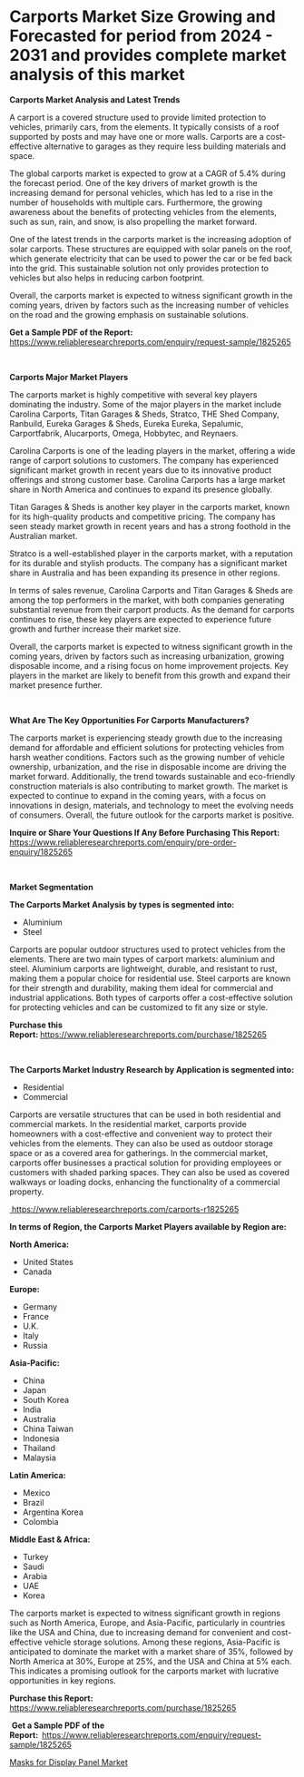<p><h1>Carports Market Size Growing and Forecasted for period from 2024 - 2031 and provides complete market analysis of this market</h1></p><p><strong>Carports Market Analysis and Latest Trends</strong></p>
<p><p>A carport is a covered structure used to provide limited protection to vehicles, primarily cars, from the elements. It typically consists of a roof supported by posts and may have one or more walls. Carports are a cost-effective alternative to garages as they require less building materials and space.</p><p>The global carports market is expected to grow at a CAGR of 5.4% during the forecast period. One of the key drivers of market growth is the increasing demand for personal vehicles, which has led to a rise in the number of households with multiple cars. Furthermore, the growing awareness about the benefits of protecting vehicles from the elements, such as sun, rain, and snow, is also propelling the market forward.</p><p>One of the latest trends in the carports market is the increasing adoption of solar carports. These structures are equipped with solar panels on the roof, which generate electricity that can be used to power the car or be fed back into the grid. This sustainable solution not only provides protection to vehicles but also helps in reducing carbon footprint.</p><p>Overall, the carports market is expected to witness significant growth in the coming years, driven by factors such as the increasing number of vehicles on the road and the growing emphasis on sustainable solutions.</p></p>
<p><strong>Get a Sample PDF of the Report:&nbsp;</strong> <a href="https://www.reliableresearchreports.com/enquiry/request-sample/1825265">https://www.reliableresearchreports.com/enquiry/request-sample/1825265</a></p>
<p>&nbsp;</p>
<p><strong>Carports Major Market Players</strong></p>
<p><p>The carports market is highly competitive with several key players dominating the industry. Some of the major players in the market include Carolina Carports, Titan Garages & Sheds, Stratco, THE Shed Company, Ranbuild, Eureka Garages & Sheds, Eureka Eureka, Sepalumic, Carportfabrik, Alucarports, Omega, Hobbytec, and Reynaers.</p><p>Carolina Carports is one of the leading players in the market, offering a wide range of carport solutions to customers. The company has experienced significant market growth in recent years due to its innovative product offerings and strong customer base. Carolina Carports has a large market share in North America and continues to expand its presence globally.</p><p>Titan Garages & Sheds is another key player in the carports market, known for its high-quality products and competitive pricing. The company has seen steady market growth in recent years and has a strong foothold in the Australian market.</p><p>Stratco is a well-established player in the carports market, with a reputation for its durable and stylish products. The company has a significant market share in Australia and has been expanding its presence in other regions.</p><p>In terms of sales revenue, Carolina Carports and Titan Garages & Sheds are among the top performers in the market, with both companies generating substantial revenue from their carport products. As the demand for carports continues to rise, these key players are expected to experience future growth and further increase their market size.</p><p>Overall, the carports market is expected to witness significant growth in the coming years, driven by factors such as increasing urbanization, growing disposable income, and a rising focus on home improvement projects. Key players in the market are likely to benefit from this growth and expand their market presence further.</p></p>
<p>&nbsp;</p>
<p><strong>What Are The Key Opportunities For Carports Manufacturers?</strong></p>
<p><p>The carports market is experiencing steady growth due to the increasing demand for affordable and efficient solutions for protecting vehicles from harsh weather conditions. Factors such as the growing number of vehicle ownership, urbanization, and the rise in disposable income are driving the market forward. Additionally, the trend towards sustainable and eco-friendly construction materials is also contributing to market growth. The market is expected to continue to expand in the coming years, with a focus on innovations in design, materials, and technology to meet the evolving needs of consumers. Overall, the future outlook for the carports market is positive.</p></p>
<p><strong>Inquire or Share Your Questions If Any Before Purchasing This Report:</strong> <a href="https://www.reliableresearchreports.com/enquiry/pre-order-enquiry/1825265">https://www.reliableresearchreports.com/enquiry/pre-order-enquiry/1825265</a></p>
<p>&nbsp;</p>
<p><strong>Market Segmentation</strong></p>
<p><strong>The Carports Market Analysis by types is segmented into:</strong></p>
<p><ul><li>Aluminium</li><li>Steel</li></ul></p>
<p><p>Carports are popular outdoor structures used to protect vehicles from the elements. There are two main types of carport markets: aluminium and steel. Aluminium carports are lightweight, durable, and resistant to rust, making them a popular choice for residential use. Steel carports are known for their strength and durability, making them ideal for commercial and industrial applications. Both types of carports offer a cost-effective solution for protecting vehicles and can be customized to fit any size or style.</p></p>
<p><strong>Purchase this Report:&nbsp;</strong><a href="https://www.reliableresearchreports.com/purchase/1825265">https://www.reliableresearchreports.com/purchase/1825265</a></p>
<p>&nbsp;</p>
<p><strong>The Carports Market Industry Research by Application is segmented into:</strong></p>
<p><ul><li>Residential</li><li>Commercial</li></ul></p>
<p><p>Carports are versatile structures that can be used in both residential and commercial markets. In the residential market, carports provide homeowners with a cost-effective and convenient way to protect their vehicles from the elements. They can also be used as outdoor storage space or as a covered area for gatherings. In the commercial market, carports offer businesses a practical solution for providing employees or customers with shaded parking spaces. They can also be used as covered walkways or loading docks, enhancing the functionality of a commercial property.</p></p>
<p><a href="https://www.reliableresearchreports.com/carports-r1825265">&nbsp;https://www.reliableresearchreports.com/carports-r1825265</a></p>
<p><strong>In terms of Region, the Carports Market Players available by Region are:</strong></p>
<p>
    <p> <strong> North America: </strong>
        <ul>
            <li>United States</li>
            <li>Canada</li>
        </ul>
        </p> 
    <p> <strong> Europe: </strong>
        <ul>
            <li>Germany</li>
            <li>France</li>
            <li>U.K.</li>
            <li>Italy</li>
            <li>Russia</li>
        </ul>
        </p> 
    <p> <strong> Asia-Pacific: </strong>
        <ul>
            <li>China</li>
            <li>Japan</li>
            <li>South Korea</li>
            <li>India</li>
            <li>Australia</li>
            <li>China Taiwan</li>
            <li>Indonesia</li>
            <li>Thailand</li>
            <li>Malaysia</li>
        </ul>
        </p> 
    <p> <strong> Latin America: </strong>
        <ul>
            <li>Mexico</li>
            <li>Brazil</li>
            <li>Argentina Korea</li>
            <li>Colombia</li>
        </ul>
        </p> 
    <p> <strong> Middle East & Africa: </strong>
        <ul>
            <li>Turkey</li>
            <li>Saudi</li>
            <li>Arabia</li>
            <li>UAE</li>
            <li>Korea</li>
        </ul>
    </p>
    </p>
<p><p>The carports market is expected to witness significant growth in regions such as North America, Europe, and Asia-Pacific, particularly in countries like the USA and China, due to increasing demand for convenient and cost-effective vehicle storage solutions. Among these regions, Asia-Pacific is anticipated to dominate the market with a market share of 35%, followed by North America at 30%, Europe at 25%, and the USA and China at 5% each. This indicates a promising outlook for the carports market with lucrative opportunities in key regions.</p></p>
<p><strong>Purchase this Report: </strong><a href="https://www.reliableresearchreports.com/purchase/1825265">https://www.reliableresearchreports.com/purchase/1825265</a></p>
<p>&nbsp;<strong>Get a Sample PDF of the Report:&nbsp;&nbsp;</strong><a href="https://www.reliableresearchreports.com/enquiry/request-sample/1825265">https://www.reliableresearchreports.com/enquiry/request-sample/1825265</a></p>
<p><strong></strong></p>
<p><p><a href="https://github.com/kishanagarner91/Market-Research-Report-List-1/blob/main/masks-for-display-panel-market.md">Masks for Display Panel Market</a></p></p>